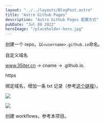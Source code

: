 ```yaml
---
layout: "../../layouts/BlogPost.astro"
title: "Astro Github Pages"
description: "Astro Github Pages 配置方式"
pubDate: "Jul 08 2022"
heroImage: "/placeholder-hero.jpg"
---
```


创建一个 repo，以`<username>.github.io`命名。

自定义域名

www.35iter.cn -> cname -> <username>.github.io.

https

绑定域名，增加一条 txt 记录（参考[这个链接](https://docs.github.com/cn/pages/configuring-a-custom-domain-for-your-github-pages-site/verifying-your-custom-domain-for-github-pages)）。

![](/assets/2022-10-08-14-24-56.png)

![](/assets/2022-10-08-14-50-53.png)

创建 workflows，参考本项目。
